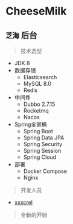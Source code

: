 # CheeseMilk

## `芝海` 后台

> 技术选型
- JDK 8
- 数据存储
  - Elasticsearch
  - MySQL 8.0
  - Redis
- 中间件
  - Dubbo 2.7.15
  - Rocketmq
  - Nacos
- Spring全家桶
  - Spring Boot
  - Spring Data JPA
  - Spring Security
  - Spring Session
  - Spring Cloud
- 部署
  - Docker Compose
  - Nginx

> 开发人员   
- [xxxcrel](https://github.com/xxxcrel)

> 全新的开始
